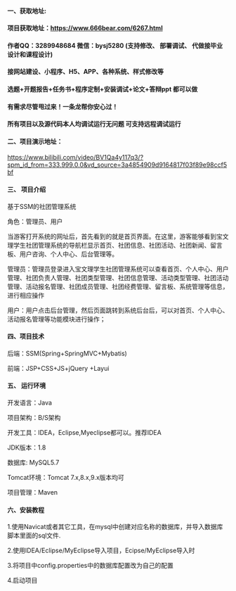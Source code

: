 

#### 一、获取地址:
#### 项目获取地址：https://www.666bear.com/6267.html
#### 作者QQ：3289948684 微信：bysj5280 (支持修改、 部署调试、 代做接毕业设计和课程设计)
#### 接网站建设、小程序、H5、APP、各种系统、样式修改等
#### 选题+开题报告+任务书+程序定制+安装调试+论文+答辩ppt 都可以做
#### 有需求尽管甩过来！一条龙帮你安心过！
#### 所有项目以及源代码本人均调试运行无问题 可支持远程调试运行


#### 二、项目演示地址：

https://www.bilibili.com/video/BV1Qa4y117q3/?spm_id_from=333.999.0.0&vd_source=3a4854909d9164817f03f89e98ccf5bf


#### 三、 项目介绍
基于SSM的社团管理系统

角色：管理员、用户

当游客打开系统的网址后，首先看到的就是首页界面。在这里，游客能够看到宝文理学生社团管理系统的导航栏显示首页、社团信息、社团活动、社团新闻、留言板、用户咨询、个人中心、后台管理等。

管理员：管理员登录进入宝文理学生社团管理系统可以查看首页、个人中心、用户管理、社团负责人管理、社团类型管理、社团信息管理、活动类型管理、社团活动管理、活动报名管理、社团成员管理、社团经费管理、留言板、系统管理等信息，进行相应操作

用户：用户点击后台管理，然后页面跳转到系统后台后，可以对首页、个人中心、活动报名管理等功能模块进行操作；

#### 四、项目技术

后端：SSM(Spring+SpringMVC+Mybatis)

前端：JSP+CSS+JS+jQuery +Layui

#### 五、 运行环境
开发语言：Java

项目架构：B/S架构

开发工具：IDEA，Eclipse,Myeclipse都可以。推荐IDEA

JDK版本：1.8

数据库: MySQL5.7

Tomcat环境：Tomcat 7.x,8.x,9.x版本均可

项目管理：Maven



#### 六、安装教程

1.使用Navicat或者其它工具，在mysql中创建对应名称的数据库，并导入数据库脚本里面的sql文件.

2.使用IDEA/Eclipse/MyEclipse导入项目，Ecipse/MyEclipse导入时

3.将项目中config.properties中的数据库配置改为自己的配置

4.启动项目






